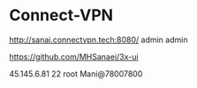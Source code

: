# Connect-VPN


http://sanai.connectvpn.tech:8080/
admin
admin

https://github.com/MHSanaei/3x-ui

45.145.6.81
22
root
Mani@78007800
